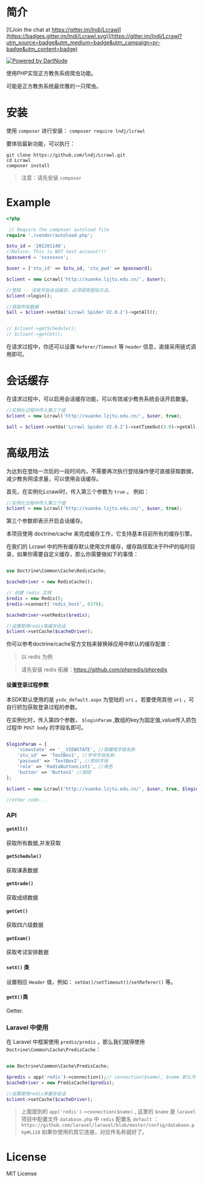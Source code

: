# 简介

[![Join the chat at https://gitter.im/lndj/Lcrawl](https://badges.gitter.im/lndj/Lcrawl.svg)](https://gitter.im/lndj/Lcrawl?utm_source=badge&utm_medium=badge&utm_campaign=pr-badge&utm_content=badge)

[![Powered by DartNode](https://dartnode.com/branding/DN-Open-Source-sm.png)](https://dartnode.com "Powered by DartNode - Free VPS for Open Source")

使用PHP实现正方教务系统爬虫功能。

可能是正方教务系统最优雅的一只爬虫。


# 安装

使用 `composer` 进行安装：
`composer require lndj/lcrawl`

要体验最新功能，可以执行：
```shell
git clone https://github.com/lndj/Lcrawl.git
cd Lcrawl
composer install
```
> 注意：请先安装 `composer`

# Example

```php
<?php

 // Require the composer autoload file
require './vendor/autoload.php';

$stu_id = '201201148';
//Notice: This is NOT test account!!!
$password = 'xxxxxxxx';

$user = ['stu_id' => $stu_id, 'stu_pwd' => $password];

$client = new Lcrawl('http://xuanke.lzjtu.edu.cn/', $user);

//登陆 -- 没有开启会话缓存，必须调用登陆方法。
$client->login();

//获取所有数据
$all = $client->setUa('Lcrawl Spider V2.0.2')->getAll();


// $client->getSchedule();
// $client->getCet();


``` 

在请求过程中，你还可以设置 `Referer/Timeout` 等 `header` 信息，直接采用链式调用即可。

# 会话缓存

在请求过程中，可以启用会话缓存功能，可以有效减少教务系统会话开启数量。
```php
//实例化过程中传入第三个值
$client = new Lcrawl('http://xuanke.lzjtu.edu.cn/', $user, true);

$all = $client->setUa('Lcrawl Spider V2.0.2')->setTimeOut(3.0)->getAll();
```

# 高级用法

为达到在登陆一次后的一段时间内，不需要再次执行登陆操作便可直接获取数据，减少教务网请求量，可以使用会话缓存。

首先，在实例化Lcrawl时，传入第三个参数为 `true` 。
例如：

```php
//实例化过程中传入第三个值
$client = new Lcrawl('http://xuanke.lzjtu.edu.cn/', $user, true);
```

第三个参数即表示开启会话缓存。

本项目使用 doctrine/cache 来完成缓存工作，它支持基本目前所有的缓存引擎。

在我们的 Lcrawl 中的所有缓存默认使用文件缓存，缓存路径取决于PHP的临时目录，如果你需要自定义缓存，那么你需要做如下的事情：

```php

use Doctrine\Common\Cache\RedisCache;

$cacheDriver = new RedisCache();

// 创建 redis 实例
$redis = new Redis();
$redis->connect('redis_host', 6379);

$cacheDriver->setRedis($redis);

//设置使用redis来缓存会话
$client->setCache($cacheDriver);

```
你可以参考doctrine/cache官方文档来替换掉应用中默认的缓存配置：
> 以 redis 为例

> 请先安装 redis 拓展：https://github.com/phpredis/phpredis


#### 设置登录过程参数

本SDK默认使用的是 `ysdx_default.aspx` 为登陆的 `uri` 。若要使用其他 `uri` ，可自行抓包获取登录过程的参数。

在实例化时，传入第四个参数， `$loginParam` ,数组的key为固定值,value传入抓包过程中 `POST body` 的字段名即可。

```php

$loginParam = [
    'viewstate' => '__VIEWSTATE', //隐藏域字段名称
    'stu_id' => 'TextBox1', //学号字段名称
    'passwod' => 'TextBox2', //密码字段
    'role' => 'RadioButtonList1', //角色
    'button' => 'Button1' //按钮
];

$client = new Lcrawl('http://xuanke.lzjtu.edu.cn/', $user, true, $loginParam);

//other code...
```


### API

#### `getAll()`

获取所有数据,并发获取

#### `getSchedule()`

获取课表数据

#### `getGrade()`

获取成绩数据

#### `getCet()`

获取四六级数据

#### `getExam()`

获取考试安排数据

#### `setX()` 类

设置相应 `Header` 值，例如： `setUa()/setTimeout()/setReferer()` 等。

#### `getX()`类

Getter.

### Laravel 中使用

在 Laravel 中框架使用 `predis/predis` ，那么我们就得使用 `Doctrine\Common\Cache\PredisCache`：

```php

use Doctrine\Common\Cache\PredisCache;

$predis = app('redis')->connection();// connection($name), $name 默认为 `default`
$cacheDriver = new PredisCache($predis);

//设置使用redis来缓存会话
$client->setCache($cacheDriver);
```
> 上面提到的 `app('redis')->connection($name)` , 这里的 `$name` 是 `laravel`项目中配置文件 `database.php` 中 `redis` 配置名 `default` ：`https://github.com/laravel/laravel/blob/master/config/database.php#L118`
如果你使用的其它连接，对应传名称就好了。

# License

MIT License
